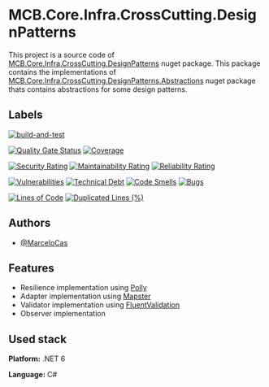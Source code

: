 
# MCB.Core.Infra.CrossCutting.DesignPatterns

This project is a source code of [MCB.Core.Infra.CrossCutting.DesignPatterns](https://www.nuget.org/packages/MCB.Core.Infra.CrossCutting.DesignPatterns/) nuget package. This package contains the implementations of [MCB.Core.Infra.CrossCutting.DesignPatterns.Abstractions](https://www.nuget.org/packages/MCB.Core.Infra.CrossCutting.DesignPatterns.Abstractions/) nuget package thats contains abstractions for some design patterns.


## Labels

[![build-and-test](https://github.com/MarceloCas/MCB.Core.Infra.CrossCutting.DesignPatterns/actions/workflows/build-and-test.yml/badge.svg?branch=main)](https://github.com/MarceloCas/MCB.Core.Infra.CrossCutting.DesignPatterns/actions/workflows/build-and-test.yml)


[![Quality Gate Status](https://sonarcloud.io/api/project_badges/measure?project=MarceloCas_MCB.Core.Infra.CrossCutting.DesignPatterns&metric=alert_status)](https://sonarcloud.io/summary/new_code?id=MarceloCas_MCB.Core.Infra.CrossCutting.DesignPatterns)
[![Coverage](https://sonarcloud.io/api/project_badges/measure?project=MarceloCas_MCB.Core.Infra.CrossCutting.DesignPatterns&metric=coverage)](https://sonarcloud.io/summary/new_code?id=MarceloCas_MCB.Core.Infra.CrossCutting.DesignPatterns)


[![Security Rating](https://sonarcloud.io/api/project_badges/measure?project=MarceloCas_MCB.Core.Infra.CrossCutting.DesignPatterns&metric=security_rating)](https://sonarcloud.io/summary/new_code?id=MarceloCas_MCB.Core.Infra.CrossCutting.DesignPatterns)
[![Maintainability Rating](https://sonarcloud.io/api/project_badges/measure?project=MarceloCas_MCB.Core.Infra.CrossCutting.DesignPatterns&metric=sqale_rating)](https://sonarcloud.io/summary/new_code?id=MarceloCas_MCB.Core.Infra.CrossCutting.DesignPatterns)
[![Reliability Rating](https://sonarcloud.io/api/project_badges/measure?project=MarceloCas_MCB.Core.Infra.CrossCutting.DesignPatterns&metric=reliability_rating)](https://sonarcloud.io/summary/new_code?id=MarceloCas_MCB.Core.Infra.CrossCutting.DesignPatterns)


[![Vulnerabilities](https://sonarcloud.io/api/project_badges/measure?project=MarceloCas_MCB.Core.Infra.CrossCutting.DesignPatterns&metric=vulnerabilities)](https://sonarcloud.io/summary/new_code?id=MarceloCas_MCB.Core.Infra.CrossCutting.DesignPatterns)
[![Technical Debt](https://sonarcloud.io/api/project_badges/measure?project=MarceloCas_MCB.Core.Infra.CrossCutting.DesignPatterns&metric=sqale_index)](https://sonarcloud.io/summary/new_code?id=MarceloCas_MCB.Core.Infra.CrossCutting.DesignPatterns)
[![Code Smells](https://sonarcloud.io/api/project_badges/measure?project=MarceloCas_MCB.Core.Infra.CrossCutting.DesignPatterns&metric=code_smells)](https://sonarcloud.io/summary/new_code?id=MarceloCas_MCB.Core.Infra.CrossCutting.DesignPatterns)
[![Bugs](https://sonarcloud.io/api/project_badges/measure?project=MarceloCas_MCB.Core.Infra.CrossCutting.DesignPatterns&metric=bugs)](https://sonarcloud.io/summary/new_code?id=MarceloCas_MCB.Core.Infra.CrossCutting.DesignPatterns)


[![Lines of Code](https://sonarcloud.io/api/project_badges/measure?project=MarceloCas_MCB.Core.Infra.CrossCutting.DesignPatterns&metric=ncloc)](https://sonarcloud.io/summary/new_code?id=MarceloCas_MCB.Core.Infra.CrossCutting.DesignPatterns)
[![Duplicated Lines (%)](https://sonarcloud.io/api/project_badges/measure?project=MarceloCas_MCB.Core.Infra.CrossCutting.DesignPatterns&metric=duplicated_lines_density)](https://sonarcloud.io/summary/new_code?id=MarceloCas_MCB.Core.Infra.CrossCutting.DesignPatterns)



## Authors

- [@MarceloCas](https://www.linkedin.com/in/marcelocastelobranco/)


## Features

- Resilience implementation using [Polly](https://github.com/App-vNext/Polly)
- Adapter implementation using [Mapster](https://github.com/MapsterMapper/Mapster)
- Validator implementation using [FluentValidation](https://github.com/FluentValidation/FluentValidation)
- Observer implementation


## Used stack

**Platform:** .NET 6

**Language:** C#

